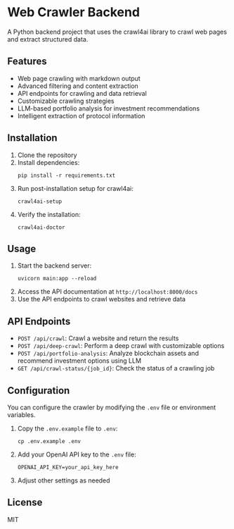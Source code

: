 # Web Crawler Backend

A Python backend project that uses the crawl4ai library to crawl web pages and extract structured data.

## Features

- Web page crawling with markdown output
- Advanced filtering and content extraction
- API endpoints for crawling and data retrieval
- Customizable crawling strategies
- LLM-based portfolio analysis for investment recommendations
- Intelligent extraction of protocol information

## Installation

1. Clone the repository
2. Install dependencies:
   ```
   pip install -r requirements.txt
   ```
3. Run post-installation setup for crawl4ai:
   ```
   crawl4ai-setup
   ```
4. Verify the installation:
   ```
   crawl4ai-doctor
   ```

## Usage

1. Start the backend server:
   ```
   uvicorn main:app --reload
   ```
2. Access the API documentation at `http://localhost:8000/docs`
3. Use the API endpoints to crawl websites and retrieve data

## API Endpoints

- `POST /api/crawl`: Crawl a website and return the results
- `POST /api/deep-crawl`: Perform a deep crawl with customizable options
- `POST /api/portfolio-analysis`: Analyze blockchain assets and recommend investment options using LLM
- `GET /api/crawl-status/{job_id}`: Check the status of a crawling job

## Configuration

You can configure the crawler by modifying the `.env` file or environment variables.

1. Copy the `.env.example` file to `.env`:
   ```
   cp .env.example .env
   ```
2. Add your OpenAI API key to the `.env` file:
   ```
   OPENAI_API_KEY=your_api_key_here
   ```
3. Adjust other settings as needed

## License

MIT
